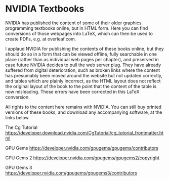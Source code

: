 # NVIDIA Textbooks

NVIDIA has published the content of some of their older graphics programming textbooks online, but in HTML form. Here you can find conversions of those webpages into LaTeX, which can then be used to create PDFs, e.g. at overleaf.com.

I applaud NVIDIA for publishing the contents of these books online, but they should do so in a form that can be viewed offline, fully searchable in one place (rather than as individual web pages per chapter), and preserved in case future NVIDIA decides to pull the web server plug. They have already suffered from digital deterioration, such as broken links where the content has presumably been moved around the website but not updated correctly, and tables which are plainly incorrect, as the HTML layout does not reflect the original layout of the book to the point that the content of the table is now misleading.  These errors have been corrected in this LaTeX conversion.

All rights to the content here remains with NVIDIA. You can still buy printed versions of these books, and download any accompanying software, at the links below.

The Cg Tutorial
https://developer.download.nvidia.com/CgTutorial/cg_tutorial_frontmatter.html

GPU Gems
https://developer.nvidia.com/gpugems/gpugems/contributors

GPU Gems 2
https://developer.nvidia.com/gpugems/gpugems2/copyright

GPU Gems 3
https://developer.nvidia.com/gpugems/gpugems3/contributors
